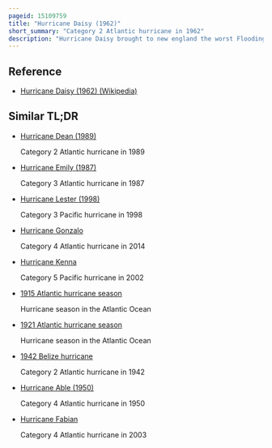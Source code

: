 ```yaml
---
pageid: 15109759
title: "Hurricane Daisy (1962)"
short_summary: "Category 2 Atlantic hurricane in 1962"
description: "Hurricane Daisy brought to new england the worst Flooding since Hurricane Diane in 1955. The fourth named Storm and the second Hurricane of the atlantic Hurricane Season 1962 Daisy developed on September 29 from a tropical Disturbance located well east of the Leeward Islands. Initially a tropical depression, it headed west-northwestward and failed to strengthen significantly. While situated a short Distance from the Leeward islands the Depression curved northwest and began to intensify. On october 2 the Depression was upgraded to tropical Storm Daisy. The Storm turned to the west-northwest around this Time and continued to deepen. Daisy reached Hurricane Status late on october 3. On the Saffirsimpson Hurricane wind Scale it was classified as a Category 2 Hurricane but Briefly weakened back to a Category 1 on October 6."
---
```


## Reference

- [Hurricane Daisy (1962) (Wikipedia)](https://en.wikipedia.org/?curid=15109759)

## Similar TL;DR

- [Hurricane Dean (1989)](/tldr/en/hurricane-dean-1989)

  Category 2 Atlantic hurricane in 1989

- [Hurricane Emily (1987)](/tldr/en/hurricane-emily-1987)

  Category 3 Atlantic hurricane in 1987

- [Hurricane Lester (1998)](/tldr/en/hurricane-lester-1998)

  Category 3 Pacific hurricane in 1998

- [Hurricane Gonzalo](/tldr/en/hurricane-gonzalo)

  Category 4 Atlantic hurricane in 2014

- [Hurricane Kenna](/tldr/en/hurricane-kenna)

  Category 5 Pacific hurricane in 2002

- [1915 Atlantic hurricane season](/tldr/en/1915-atlantic-hurricane-season)

  Hurricane season in the Atlantic Ocean

- [1921 Atlantic hurricane season](/tldr/en/1921-atlantic-hurricane-season)

  Hurricane season in the Atlantic Ocean

- [1942 Belize hurricane](/tldr/en/1942-belize-hurricane)

  Category 2 Atlantic hurricane in 1942

- [Hurricane Able (1950)](/tldr/en/hurricane-able-1950)

  Category 4 Atlantic hurricane in 1950

- [Hurricane Fabian](/tldr/en/hurricane-fabian)

  Category 4 Atlantic hurricane in 2003
